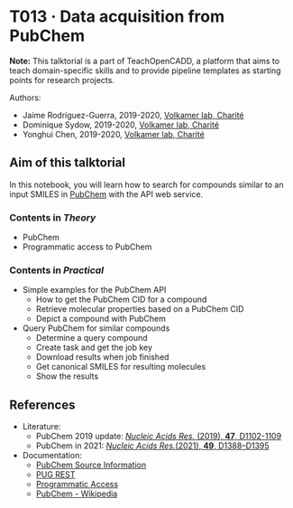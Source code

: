 # T013 · Data acquisition from PubChem

**Note:** This talktorial is a part of TeachOpenCADD, a platform that aims to teach domain-specific skills and to provide pipeline templates as starting points for research projects.

Authors:

- Jaime Rodríguez-Guerra, 2019-2020, [Volkamer lab, Charité](https://volkamerlab.org/)
- Dominique Sydow, 2019-2020, [Volkamer lab, Charité](https://volkamerlab.org/)
- Yonghui Chen, 2019-2020, [Volkamer lab, Charité](https://volkamerlab.org/)


## Aim of this talktorial

In this notebook, you will learn how to search for compounds similar to an input SMILES in [PubChem](https://pubchem.ncbi.nlm.nih.gov/) with the API web service.


### Contents in *Theory*

- PubChem
- Programmatic access to PubChem


### Contents in *Practical*

* Simple examples for the PubChem API
  * How to get the PubChem CID for a compound
  * Retrieve molecular properties based on a PubChem CID
  * Depict a compound with PubChem
* Query PubChem for similar compounds
  * Determine a query compound
  * Create task and get the job key
  * Download results when job finished
  * Get canonical SMILES for resulting molecules
  * Show the results    


## References

* Literature:
    * PubChem 2019 update: [_Nucleic Acids Res._ (2019), __47__, D1102-1109](https://academic.oup.com/nar/article/47/D1/D1102/5146201)
    * PubChem in 2021: [_Nucleic Acids Res._(2021), __49__, D1388–D1395](https://academic.oup.com/nar/article/49/D1/D1388/5957164)
* Documentation: 
    * [PubChem Source Information](https://pubchem.ncbi.nlm.nih.gov/sources)
    * [PUG REST](https://pubchemdocs.ncbi.nlm.nih.gov/pug-rest)
    * [Programmatic Access](https://pubchemdocs.ncbi.nlm.nih.gov/programmatic-access)
    * [PubChem - Wikipedia](https://en.wikipedia.org/wiki/PubChem)
